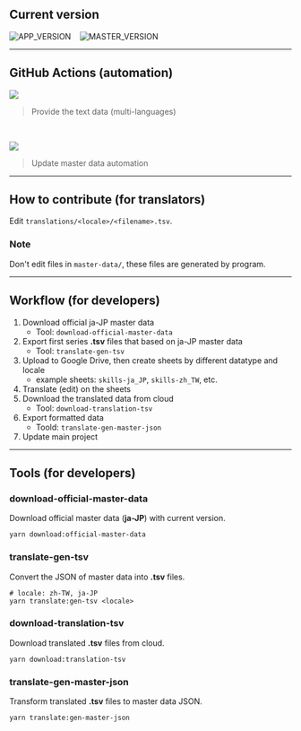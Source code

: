 ## Current version

![APP_VERSION](https://img.shields.io/badge/dynamic/json?color=blue&label=AppVersion&prefix=v&query=%24.appVersion&url=https%3A%2F%2Fraw.githubusercontent.com%2Fliveahero-community%2Ftranslations%2Fmain%2Fmaster-data%2Fversion.json) &nbsp;&nbsp; ![MASTER_VERSION](https://img.shields.io/badge/dynamic/json?color=blue&label=MasterVersion&query=%24.masterVersion&url=https%3A%2F%2Fraw.githubusercontent.com%2Fliveahero-community%2Ftranslations%2Fmain%2Fmaster-data%2Fversion.json)

---

## GitHub Actions (automation)

[![](https://github.com/liveahero-community/translations/workflows/deploy%20gh-pages/badge.svg)](https://github.com/liveahero-community/translations/actions?query=workflow%3A%22deploy+gh-pages%22)
> Provide the text data (multi-languages)

<br/>

[![](https://github.com/liveahero-community/translations/workflows/auto%20update/badge.svg)](https://github.com/liveahero-community/translations/actions?query=workflow%3A%22auto+update%22)
> Update master data automation

---

## How to contribute (for translators)

Edit `translations/<locale>/<filename>.tsv`.

### Note

Don't edit files in `master-data/`, these files are generated by program.

---

## Workflow (for developers)

1. Download official ja-JP master data
    * Tool: `download-official-master-data`
2. Export first series **.tsv** files that based on ja-JP master data
    * Tool: `translate-gen-tsv`
3. Upload to Google Drive, then create sheets by different datatype and locale
    * example sheets: `skills-ja_JP`, `skills-zh_TW`, etc.
4. Translate (edit) on the sheets
5. Download the translated data from cloud
    * Tool: `download-translation-tsv`
6. Export formatted data
    * Toold: `translate-gen-master-json`
7. Update main project

---

## Tools (for developers)

### download-official-master-data

Download official master data (**ja-JP**) with current version.

```shell
yarn download:official-master-data
```

### translate-gen-tsv

Convert the JSON of master data into **.tsv** files.

```shell
# locale: zh-TW, ja-JP
yarn translate:gen-tsv <locale>
```

### download-translation-tsv

Download translated **.tsv** files from cloud.

```shell
yarn download:translation-tsv
```

### translate-gen-master-json

Transform translated **.tsv** files to master data JSON.

```shell
yarn translate:gen-master-json
```
